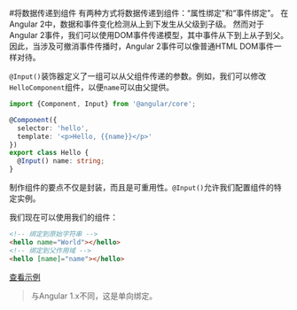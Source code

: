 #将数据传递到组件
有两种方式将数据传递到组件：“属性绑定”和“事件绑定”。 在Angular 2中，数据和事件变化检测从上到下发生从父级到子级。 然而对于Angular 2事件，我们可以使用DOM事件传递模型，其中事件从下到上从子到父。 因此，当涉及可撤消事件传播时，Angular 2事件可以像普通HTML DOM事件一样对待。

`@Input()`装饰器定义了一组可以从父组件传递的参数。例如，我们可以修改`HelloComponent`组件，以便`name`可以由父提供。

```typescript
import {Component, Input} from '@angular/core';

@Component({
  selector: 'hello',
  template: '<p>Hello, {{name}}</p>'
})
export class Hello {
  @Input() name: string;
}
```
制作组件的要点不仅是封装，而且是可重用性。`@Input()`允许我们配置组件的特定实例。

我们现在可以使用我们的组件：

```html
<!-- 绑定到原始字符串 -->
<hello name="World"></hello>
<!-- 绑定到父作用域 -->
<hello [name]="name"></hello>
```
[查看示例](http://plnkr.co/edit/GbpCKy?p=preview)

> 与Angular 1.x不同，这是单向绑定。